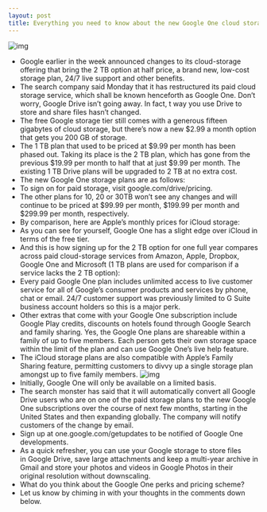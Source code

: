 ```yaml
---
layout: post
title: Everything you need to know about the new Google One cloud storage plans, prices & perks
---
```

![img](http://media.idownloadblog.com/wp-content/uploads/2018/05/Google-One-001.png)
* Google earlier in the week announced changes to its cloud-storage offering that bring the 2 TB option at half price, a brand new, low-cost storage plan, 24/7 live support and other benefits.
* The search company said Monday that it has restructured its paid cloud storage service, which shall be known henceforth as Google One. Don’t worry, Google Drive isn’t going away. In fact, t way you use Drive to store and share files hasn’t changed.
* The free Google storage tier still comes with a generous fifteen gigabytes of cloud storage, but there’s now a new $2.99 a month option that gets you 200 GB of storage.
* The 1 TB plan that used to be priced at $9.99 per month has been phased out. Taking its place is the 2 TB plan, which has gone from the previous $19.99 per month to half that at just $9.99 per month. The existing 1 TB Drive plans will be upgraded to 2 TB at no extra cost.
* The new Google One storage plans are as follows:
* To sign on for paid storage, visit google.com/drive/pricing.
* The other plans for 10, 20 or 30TB won’t see any changes and will continue to be priced at $99.99 per month, $199.99 per month and $299.99 per month, respectively.
* By comparison, here are Apple’s monthly prices for iCloud storage:
* As you can see for yourself, Google One has a slight edge over iCloud in terms of the free tier.
* And this is how signing up for the 2 TB option for one full year compares across paid cloud-storage services from Amazon, Apple, Dropbox, Google One and Microsoft (1 TB plans are used for comparison if a service lacks the 2 TB option):
* Every paid Google One plan includes unlimited access to live customer service for all of Google’s consumer products and services by phone, chat or email. 24/7 customer support was previously limited to G Suite business account holders so this is a major perk.
* Other extras that come with your Google One subscription include Google Play credits, discounts on hotels found through Google Search and family sharing. Yes, the Google One plans are shareable within a family of up to five members. Each person gets their own storage space within the limit of the plan and can use Google One’s live help feature.
* The iCloud storage plans are also compatible with Apple’s Family Sharing feature, permitting customers to divvy up a single storage plan amongst up to five family members.
![img](http://media.idownloadblog.com/wp-content/uploads/2018/05/Google-One-animation-001.gif)
* Initially, Google One will only be available on a limited basis.
* The search monster has said that it will automatically convert all Google Drive users who are on one of the paid storage plans to the new Google One subscriptions over the course of next few months, starting in the United States and then expanding globally. The company will notify customers of the change by email.
* Sign up at one.google.com/getupdates to be notified of Google One developments.
* As a quick refresher, you can use your Google storage to store files in Google Drive, save large attachments and keep a multi-year archive in Gmail and store your photos and videos in Google Photos in their original resolution without downscaling.
* What do you think about the Google One perks and pricing scheme?
* Let us know by chiming in with your thoughts in the comments down below.

